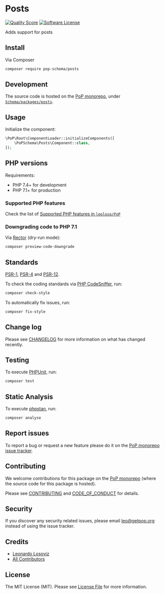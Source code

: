 # Posts

<!-- [![Build Status][ico-travis]][link-travis] -->
[![Quality Score][ico-code-quality]][link-code-quality]
[![Software License][ico-license]](LICENSE.md)

<!--
[![Latest Version on Packagist][ico-version]][link-packagist]
[![Coverage Status][ico-scrutinizer]][link-scrutinizer]
[![Total Downloads][ico-downloads]][link-downloads]
-->

Adds support for posts

## Install

Via Composer

``` bash
composer require pop-schema/posts
```

## Development

The source code is hosted on the [PoP monorepo](https://github.com/leoloso/PoP), under [`Schema/packages/posts`](https://github.com/leoloso/PoP/tree/master/layers/Schema/packages/posts).

## Usage

Initialize the component:

``` php
\PoP\Root\ComponentLoader::initializeComponents([
    \PoPSchema\Posts\Component::class,
]);
```

## PHP versions

Requirements:

- PHP 7.4+ for development
- PHP 7.1+ for production

### Supported PHP features

Check the list of [Supported PHP features in `leoloso/PoP`](https://github.com/leoloso/PoP/#supported-php-features)

### Downgrading code to PHP 7.1

Via [Rector](https://github.com/rectorphp/rector) (dry-run mode):

```bash
composer preview-code-downgrade
```

## Standards

[PSR-1](https://www.php-fig.org/psr/psr-1), [PSR-4](https://www.php-fig.org/psr/psr-4) and [PSR-12](https://www.php-fig.org/psr/psr-12).

To check the coding standards via [PHP CodeSniffer](https://github.com/squizlabs/PHP_CodeSniffer), run:

``` bash
composer check-style
```

To automatically fix issues, run:

``` bash
composer fix-style
```

## Change log

Please see [CHANGELOG](CHANGELOG.md) for more information on what has changed recently.

## Testing

To execute [PHPUnit](https://phpunit.de/), run:

``` bash
composer test
```

## Static Analysis

To execute [phpstan](https://github.com/phpstan/phpstan), run:

``` bash
composer analyse
```

## Report issues

To report a bug or request a new feature please do it on the [PoP monorepo issue tracker](https://github.com/leoloso/PoP/issues).

## Contributing

We welcome contributions for this package on the [PoP monorepo](https://github.com/leoloso/PoP) (where the source code for this package is hosted).

Please see [CONTRIBUTING](CONTRIBUTING.md) and [CODE_OF_CONDUCT](CODE_OF_CONDUCT.md) for details.

## Security

If you discover any security related issues, please email leo@getpop.org instead of using the issue tracker.

## Credits

- [Leonardo Losoviz][link-author]
- [All Contributors][link-contributors]

## License

The MIT License (MIT). Please see [License File](LICENSE.md) for more information.

[ico-version]: https://img.shields.io/packagist/v/pop-schema/posts.svg?style=flat-square
[ico-license]: https://img.shields.io/badge/license-MIT-brightgreen.svg?style=flat-square
[ico-travis]: https://img.shields.io/travis/pop-schema/posts/master.svg?style=flat-square
[ico-scrutinizer]: https://img.shields.io/scrutinizer/coverage/g/pop-schema/posts.svg?style=flat-square
[ico-code-quality]: https://img.shields.io/scrutinizer/g/pop-schema/posts.svg?style=flat-square
[ico-downloads]: https://img.shields.io/packagist/dt/pop-schema/posts.svg?style=flat-square

[link-packagist]: https://packagist.org/packages/pop-schema/posts
[link-travis]: https://travis-ci.org/pop-schema/posts
[link-scrutinizer]: https://scrutinizer-ci.com/g/pop-schema/posts/code-structure
[link-code-quality]: https://scrutinizer-ci.com/g/pop-schema/posts
[link-downloads]: https://packagist.org/packages/pop-schema/posts
[link-author]: https://github.com/leoloso
[link-contributors]: ../../../../../../contributors
